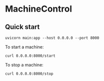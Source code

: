 # MachineControl

## Quick start
```commandline
uvicorn main:app --host 0.0.0.0 --port 8000
```
To start a machine:
```commandline
curl 0.0.0.0:8000/start
```
To stop a machine:
```commandline
curl 0.0.0.0:8000/stop
```
